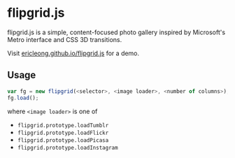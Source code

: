 flipgrid.js
===========
flipgrid.js is a simple, content-focused photo gallery inspired by Microsoft's Metro interface and CSS 3D transitions.

Visit [ericleong.github.io/flipgrid.js](http://ericleong.github.io/flipgrid.js) for a demo.

Usage
-----

```Javascript
var fg = new flipgrid(<selector>, <image loader>, <number of columns>);
fg.load();
```
where `<image loader>` is one of 
- `flipgrid.prototype.loadTumblr`
- `flipgrid.prototype.loadFlickr`
- `flipgrid.prototype.loadPicasa`
- `flipgrid.prototype.loadInstagram`